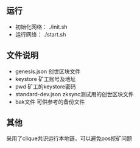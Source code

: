 ## 运行
* 初始化网络： ./init.sh
* 运行网络： ./start.sh

## 文件说明
* genesis.json	创世区块文件
* keystore  矿工账号及地址
* pwd 矿工的keystore密码
* standard-dev.json zksync测试用的创世区块文件
* bak文件 可供参考的备份文件

## 其他
采用了clique共识运行本地链，可以避免pos挖矿问题
